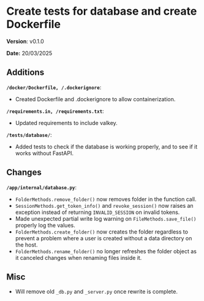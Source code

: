 # Create tests for database and create Dockerfile

**Version**: v0.1.0

**Date:** 20/03/2025

## Additions

**`/docker/Dockerfile, /.dockerignore`**:

* Created Dockerfile and .dockerignore to allow containerization.

**`/requirements.in, /requirements.txt`**:

* Updated requirements to include valkey.

**`/tests/database/`**:

* Added tests to check if the database is working properly, and to see if it
  works without FastAPI.

## Changes

**`/app/internal/database.py`**:

* `FolderMethods.remove_folder()` now removes folder in the function call.
* `SessionMethods.get_token_info()` and `revoke_session()` now raises an exception instead
  of returning `INVALID_SESSION` on invalid tokens.
* Made unexpected partial write log warning on `FileMethods.save_file()` properly log the values.
* `FolderMethods.create_folder()` now creates the folder regardless to prevent a problem where
  a user is created without a data directory on the host.
* `FolderMethods.rename_folder()` no longer refreshes the folder object as it canceled changes
  when renaming files inside it.

## Misc

* Will remove old `_db.py` and `_server.py` once rewrite is complete.

